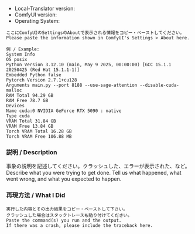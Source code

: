 * Local-Translator version:
* ComfyUI version:
* Operating System:

```
ここにComfyUIのSettingsのAboutで表示される情報をコピー・ペーストしてください。
Please paste the information shown in ComfyUI's Settings > About here.

例 / Example:
System Info
OS posix
Python Version 3.12.10 (main, May 9 2025, 00:00:00) [GCC 15.1.1 20250425 (Red Hat 15.1.1-1)]
Embedded Python false
Pytorch Version 2.7.1+cu128
Arguments main.py --port 8188 --use-sage-attention --disable-cuda-malloc
RAM Total 94.29 GB
RAM Free 78.7 GB
Devices
Name cuda:0 NVIDIA GeForce RTX 5090 : native
Type cuda
VRAM Total 31.84 GB
VRAM Free 13.84 GB
Torch VRAM Total 16.28 GB
Torch VRAM Free 106.88 MB
```

### 説明 / Description

事象の説明を記述してください。クラッシュした、エラーが表示された、など。<br/>
Describe what you were trying to get done.
Tell us what happened, what went wrong, and what you expected to happen.

### 再現方法 / What I Did

```
実行した内容とその出力結果をコピー・ペーストして下さい。
クラッシュした場合はスタックトレースも貼り付けてください。
Paste the command(s) you run and the output.
If there was a crash, please include the traceback here.
```
